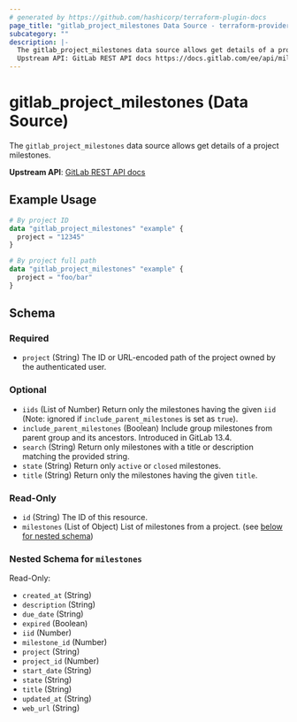 ```yaml
---
# generated by https://github.com/hashicorp/terraform-plugin-docs
page_title: "gitlab_project_milestones Data Source - terraform-provider-gitlab"
subcategory: ""
description: |-
  The gitlab_project_milestones data source allows get details of a project milestones.
  Upstream API: GitLab REST API docs https://docs.gitlab.com/ee/api/milestones.html
---
```


# gitlab_project_milestones (Data Source)

The `gitlab_project_milestones` data source allows get details of a project milestones.

**Upstream API**: [GitLab REST API docs](https://docs.gitlab.com/ee/api/milestones.html)

## Example Usage

```terraform
# By project ID
data "gitlab_project_milestones" "example" {
  project = "12345"
}

# By project full path
data "gitlab_project_milestones" "example" {
  project = "foo/bar"
}
```

<!-- schema generated by tfplugindocs -->
## Schema

### Required

- `project` (String) The ID or URL-encoded path of the project owned by the authenticated user.

### Optional

- `iids` (List of Number) Return only the milestones having the given `iid` (Note: ignored if `include_parent_milestones` is set as `true`).
- `include_parent_milestones` (Boolean) Include group milestones from parent group and its ancestors. Introduced in GitLab 13.4.
- `search` (String) Return only milestones with a title or description matching the provided string.
- `state` (String) Return only `active` or `closed` milestones.
- `title` (String) Return only the milestones having the given `title`.

### Read-Only

- `id` (String) The ID of this resource.
- `milestones` (List of Object) List of milestones from a project. (see [below for nested schema](#nestedatt--milestones))

<a id="nestedatt--milestones"></a>
### Nested Schema for `milestones`

Read-Only:

- `created_at` (String)
- `description` (String)
- `due_date` (String)
- `expired` (Boolean)
- `iid` (Number)
- `milestone_id` (Number)
- `project` (String)
- `project_id` (Number)
- `start_date` (String)
- `state` (String)
- `title` (String)
- `updated_at` (String)
- `web_url` (String)


